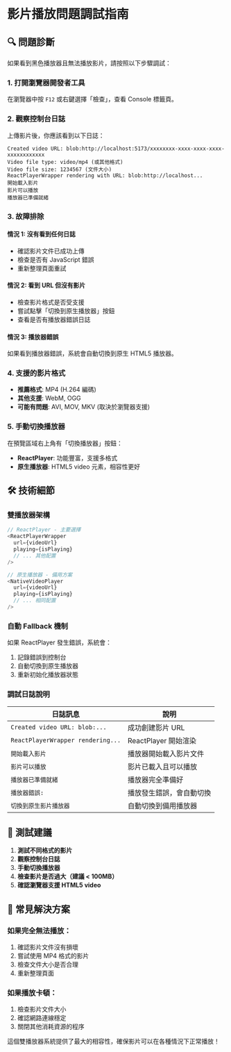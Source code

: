 # 影片播放問題調試指南

## 🔍 問題診斷

如果看到黑色播放器且無法播放影片，請按照以下步驟調試：

### 1. 打開瀏覽器開發者工具

在瀏覽器中按 `F12` 或右鍵選擇「檢查」，查看 Console 標籤頁。

### 2. 觀察控制台日誌

上傳影片後，你應該看到以下日誌：

```
Created video URL: blob:http://localhost:5173/xxxxxxxx-xxxx-xxxx-xxxx-xxxxxxxxxxxx
Video file type: video/mp4 (或其他格式)
Video file size: 1234567 (文件大小)
ReactPlayerWrapper rendering with URL: blob:http://localhost...
開始載入影片
影片可以播放
播放器已準備就緒
```

### 3. 故障排除

#### 情況 1: 沒有看到任何日誌
- 確認影片文件已成功上傳
- 檢查是否有 JavaScript 錯誤
- 重新整理頁面重試

#### 情況 2: 看到 URL 但沒有影片
- 檢查影片格式是否受支援
- 嘗試點擊「切換到原生播放器」按鈕
- 查看是否有播放器錯誤日誌

#### 情況 3: 播放器錯誤
如果看到播放器錯誤，系統會自動切換到原生 HTML5 播放器。

### 4. 支援的影片格式

- **推薦格式**: MP4 (H.264 編碼)
- **其他支援**: WebM, OGG
- **可能有問題**: AVI, MOV, MKV (取決於瀏覽器支援)

### 5. 手動切換播放器

在預覽區域右上角有「切換播放器」按鈕：
- **ReactPlayer**: 功能豐富，支援多格式
- **原生播放器**: HTML5 video 元素，相容性更好

## 🛠️ 技術細節

### 雙播放器架構

```typescript
// ReactPlayer - 主要選擇
<ReactPlayerWrapper
  url={videoUrl}
  playing={isPlaying}
  // ... 其他配置
/>

// 原生播放器 - 備用方案
<NativeVideoPlayer
  url={videoUrl}
  playing={isPlaying}
  // ... 相同配置
/>
```

### 自動 Fallback 機制

如果 ReactPlayer 發生錯誤，系統會：
1. 記錄錯誤到控制台
2. 自動切換到原生播放器
3. 重新初始化播放器狀態

### 調試日誌說明

| 日誌訊息 | 說明 |
|---------|------|
| `Created video URL: blob:...` | 成功創建影片 URL |
| `ReactPlayerWrapper rendering...` | ReactPlayer 開始渲染 |
| `開始載入影片` | 播放器開始載入影片文件 |
| `影片可以播放` | 影片已載入且可以播放 |
| `播放器已準備就緒` | 播放器完全準備好 |
| `播放器錯誤:` | 播放發生錯誤，會自動切換 |
| `切換到原生影片播放器` | 自動切換到備用播放器 |

## 🎯 測試建議

1. **測試不同格式的影片**
2. **觀察控制台日誌**
3. **手動切換播放器**
4. **檢查影片是否過大（建議 < 100MB）**
5. **確認瀏覽器支援 HTML5 video**

## 🔧 常見解決方案

### 如果完全無法播放：
1. 確認影片文件沒有損壞
2. 嘗試使用 MP4 格式的影片
3. 檢查文件大小是否合理
4. 重新整理頁面

### 如果播放卡頓：
1. 檢查影片文件大小
2. 確認網路連線穩定
3. 關閉其他消耗資源的程序

這個雙播放器系統提供了最大的相容性，確保影片可以在各種情況下正常播放！

